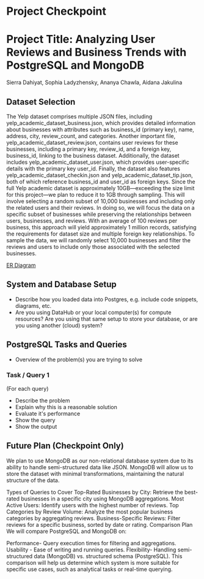 # Project Checkpoint
# Project Title: Analyzing User Reviews and Business Trends with PostgreSQL and MongoDB

Sierra Dahiyat, Sophia Ladyzhensky, Ananya Chawla, Aidana Jakulina

## Dataset Selection

The Yelp dataset comprises multiple JSON files, including yelp_academic_dataset_business.json, which provides detailed information about businesses with attributes such as business_id (primary key), name, address, city, review_count, and categories. Another important file, yelp_academic_dataset_review.json, contains user reviews for these businesses, including a primary key, review_id, and a foreign key, business_id, linking to the business dataset. Additionally, the dataset includes yelp_academic_dataset_user.json, which provides user-specific details with the primary key user_id. Finally, the dataset also features yelp_academic_dataset_checkin.json and yelp_academic_dataset_tip.json, both of which reference business_id and user_id as foreign keys.
Since the full Yelp academic dataset is approximately 10GB—exceeding the size limit for this project—we plan to reduce it to 1GB through sampling. This will involve selecting a random subset of 10,000 businesses and including only the related users and their reviews. In doing so, we will focus the data on a specific subset of businesses while preserving the relationships between users, businesses, and reviews. With an average of 100 reviews per business, this approach will yield approximately 1 million records, satisfying the requirements for dataset size and multiple foreign key relationships.
To sample the data, we will randomly select 10,000 businesses and filter the reviews and users to include only those associated with the selected businesses.

[ER Diagram]([url](https://dbdiagram.io/d/6743c567e9daa85aca8dd775))

## System and Database Setup

* Describe how you loaded data into Postgres, e.g. include code snippets, diagrams, etc.
* Are you using DataHub or your local computer(s) for compute resources? Are you using that same setup to store your database, or are you using another (cloud) system?

## PostgreSQL Tasks and Queries

* Overview of the problem(s) you are trying to solve

### Task / Query 1

(For each query)

* Describe the problem
* Explain why this is a reasonable solution
* Evaluate it's performance
* Show the query
* Show the output

## Future Plan (Checkpoint Only)

We plan to use MongoDB as our non-relational database system due to its ability to handle semi-structured data like JSON. MongoDB will allow us to store the dataset with minimal transformations, maintaining the natural structure of the data.

Types of Queries to Cover
Top-Rated Businesses by City:
Retrieve the best-rated businesses in a specific city using MongoDB aggregations.
Most Active Users:
Identify users with the highest number of reviews.
Top Categories by Review Volume:
Analyze the most popular business categories by aggregating reviews.
Business-Specific Reviews:
Filter reviews for a specific business, sorted by date or rating.
Comparison Plan
We will compare PostgreSQL and MongoDB on:

Performance- Query execution times for filtering and aggregations.
Usability - Ease of writing and running queries.
Flexibility- Handling semi-structured data (MongoDB) vs. structured schema (PostgreSQL).
This comparison will help us determine which system is more suitable for specific use cases, such as analytical tasks or real-time querying.
